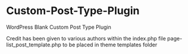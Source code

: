 # Custom-Post-Type-Plugin
WordPress Blank Custom Post Type Plugin

Credit has been given to various authors within the index.php file
page-list_post_template.php to be placed in theme templates folder

